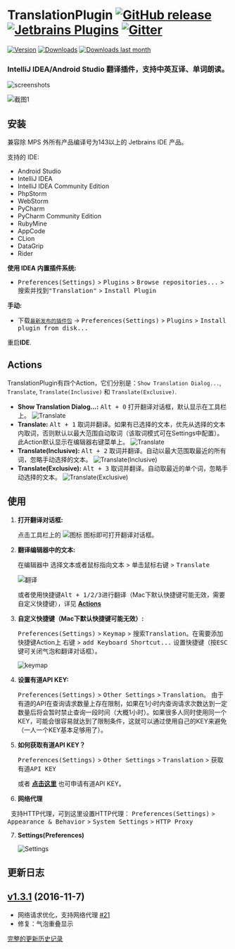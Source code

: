 
TranslationPlugin [![GitHub release][release-img]][latest-release] [![Jetbrains Plugins][plugin-img]][plugin] [![Gitter][badge-gitter-img]][badge-gitter]
=================

[![Version](http://phpstorm.espend.de/badge/8579/version)][plugin]
[![Downloads](http://phpstorm.espend.de/badge/8579/downloads)][plugin]
[![Downloads last month](http://phpstorm.espend.de/badge/8579/last-month)][plugin]

### IntelliJ IDEA/Android Studio 翻译插件，支持中英互译、单词朗读。

![screenshots](./images/screenshots.gif)

![截图1](./images/balloon.png)

安装
----

兼容除 MPS 外所有产品编译号为143以上的 Jetbrains IDE 产品。

支持的 IDE:
- Android Studio
- IntelliJ IDEA
- IntelliJ IDEA Community Edition
- PhpStorm
- WebStorm
- PyCharm
- PyCharm Community Edition
- RubyMine
- AppCode
- CLion
- DataGrip
- Rider

**使用 IDEA 内置插件系统:**
- <kbd>Preferences(Settings)</kbd> > <kbd>Plugins</kbd> > <kbd>Browse repositories...</kbd> > <kbd>搜索并找到"Translation"</kbd> > <kbd>Install Plugin</kbd>

**手动:**
- 下载[`最新发布的插件包`][latest-release] -> <kbd>Preferences(Settings)</kbd> > <kbd>Plugins</kbd> > <kbd>Install plugin from disk...</kbd>

重启**IDE**.


Actions
-------

TranslationPlugin有四个Action，它们分别是：`Show Translation Dialog...`, `Translate`, `Translate(Inclusive)` 和 `Translate(Exclusive)`.

- **Show Translation Dialog...:** <kbd>Alt + 0</kbd> 打开翻译对话框，默认显示在工具栏上。
  ![Translate](./images/action0.gif)
- **Translate:** <kbd>Alt + 1</kbd> 取词并翻译。如果有已选择的文本，优先从选择的文本内取词，否则默认以最大范围自动取词（该取词模式可在Settings中配置）。此Action默认显示在编辑器右键菜单上。
  ![Translate](./images/action1.gif)
- **Translate(Inclusive):** <kbd>Alt + 2</kbd> 取词并翻译。自动以最大范围取最近的所有词，忽略手动选择的文本。
  ![Translate(Inclusive)](./images/action2.gif)
- **Translate(Exclusive):** <kbd>Alt + 3</kbd> 取词并翻译。自动取最近的单个词，忽略手动选择的文本。
  ![Translate(Exclusive)](./images/action3.gif)


使用
----

1. **打开翻译对话框:**

   点击工具栏上的 ![图标](./images/icon.png) 图标即可打开翻译对话框。

2. **翻译编辑器中的文本:**

   在编辑器中 <kbd>选择文本或者鼠标指向文本</kbd> > <kbd>单击鼠标右键</kbd> > <kbd>Translate</kbd>

   ![翻译](./images/editor_popup_menu.png)

   或者使用快捷键<kbd>Alt + 1/2/3</kbd>进行翻译（Mac下默认快捷键可能无效，需要自定义快捷键），详见 **[Actions](#actions)**

3. **自定义快捷键（Mac下默认快捷键可能无效）:**

   <kbd>Preferences(Settings)</kbd> > <kbd>Keymap</kbd> > <kbd>搜索Translation</kbd>。在需要添加快捷键Action上 <kbd>右键</kbd> > <kbd>add Keyboard Shortcut...</kbd> 设置快捷键（按<kbd>ESC</kbd>键可关闭气泡和翻译对话框）。

   ![keymap](./images/keymap.png)

4. **设置有道API KEY:**

   <kbd>Preferences(Settings)</kbd> > <kbd>Other Settings</kbd> > <kbd>Translation</kbd>。 由于有道的API在查询请求数量上存在限制，如果在1小时内查询请求次数达到一定数量后将会暂时禁止查询一段时间（大概1小时）。如果很多人同时使用同一个KEY，可能会很容易就达到了限制条件，这就可以通过使用自己的KEY来避免（一人一个KEY基本足够用了）。

5. **如何获取有道API KEY？**

   <kbd>Preferences(Settings)</kbd> > <kbd>Other Settings</kbd> > <kbd>Translation</kbd> > <kbd>获取有道API KEY</kbd>

   或者 [**点击这里**](http://fanyi.youdao.com/openapi?path=data-mode) 也可申请有道API KEY。

6. **网络代理**

   支持HTTP代理，可到这里设置HTTP代理：
   <kbd>Preferences(Settings)</kbd> > <kbd>Appearance & Behavior</kbd> > <kbd>System Settings</kbd> > <kbd>HTTP Proxy</kbd>

7. **Settings(Preferences)**

   ![Settings](./images/settings.png)


更新日志
--------

## [v1.3.1][v1.3.1] (2016-11-7)

- 网络请求优化，支持网络代理 [#21][#21]
- 修复：气泡重叠显示

[v1.3.1]: https://github.com/YiiGuxing/TranslationPlugin/tree/v1.3.1
[#21]:    https://github.com/YiiGuxing/TranslationPlugin/issues/21 "支持网络代理"

[完整的更新历史记录](./CHANGELOG.md)

[release-img]: https://img.shields.io/github/release/YiiGuxing/TranslationPlugin.svg
[latest-release]: https://github.com/YiiGuxing/TranslationPlugin/releases/latest
[badge-gitter-img]: https://img.shields.io/gitter/room/YiiGuxing/TranslationPlugin.svg
[badge-gitter]: https://gitter.im/TranslationPlugin/Lobby
[plugin-img]: https://img.shields.io/badge/plugin-8579-orange.svg
[plugin]: https://plugins.jetbrains.com/plugin/8579
